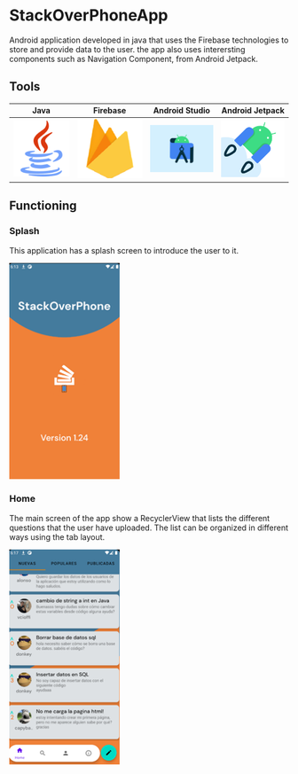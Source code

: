 # StackOverPhoneApp
Android application developed in java that uses the Firebase technologies to store and provide data to the user. the app also uses interersting components such as Navigation Component, from Android Jetpack.

## Tools
|      Java       |  Firebase   |                 Android Studio                  |          Android Jetpack
|:-------------:|:------:|:--------------------------------------:|:--------------------------------------:|
<img src="images/javalogo.png" width="200px"> | <img src="images/firebaselogo.png" width="200px">| <img src="images/androidstudiologo.jpg" width="200px"> | <img src="images/androidjetpacklogopng.png" width="200px">


## Functioning
### Splash

This application has a splash screen to introduce the user to it.

<img src="images/splash.png" width="200px"> 


### Home

The main screen of the app show a RecyclerView that lists the different questions that the user have uploaded. The list can be organized in different ways using the tab layout.

<img src="images/home.png" width="200px"> 
